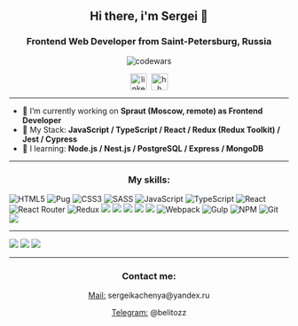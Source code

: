 
<h2 align="center">Hi there, i'm Sergei 👋</h2>
<h3 align="center">Frontend Web Developer from Saint-Petersburg, Russia</h3> 
<p align="center"><img src="https://www.codewars.com/users/SergeiKachenia/badges/large" alt="codewars"></p>
<p align="center">
<a href="https://www.linkedin.com/in/sergei-kachenia/" target="blank"><img align="center" src="https://cdn.jsdelivr.net/npm/simple-icons@3.0.1/icons/linkedin.svg" alt="linkedin" height="30" width="30" /></a>&nbsp; <a href="https://spb.hh.ru/resume/99fa66a4ff09af21eb0039ed1f4e35796d3669" target="blank"><img align="center" src="https://static.tildacdn.com/tild6336-3633-4133-a133-623032623963/noroot.png" alt="hh" height="30" width="30" /></a>
</p>

____


- 🔭 I’m currently working on <b>Spraut (Moscow, remote) as Frontend Developer</b>
- 🌱 My Stack: <b> JavaScript / TypeScript / React / Redux (Redux Toolkit) / Jest / Cypress</b>
- 👯 I learning: <b>Node.js / Nest.js / PostgreSQL / Express / MongoDB</b>

____

<h3 align="center">My skills:</h3> 

![HTML5](https://img.shields.io/badge/html5-%23E34F26.svg?style=for-the-badge&logo=html5&logoColor=white)
![Pug](https://img.shields.io/badge/Pug-FFF?style=for-the-badge&logo=pug&logoColor=A86454)
![CSS3](https://img.shields.io/badge/css3-%231572B6.svg?style=for-the-badge&logo=css3&logoColor=white)
![SASS](https://img.shields.io/badge/SASS-hotpink.svg?style=for-the-badge&logo=SASS&logoColor=white)
![JavaScript](https://img.shields.io/badge/javascript-%23323330.svg?style=for-the-badge&logo=javascript&logoColor=%23F7DF1E)
![TypeScript](https://img.shields.io/badge/typescript-%23007ACC.svg?style=for-the-badge&logo=typescript&logoColor=white)
![React](https://img.shields.io/badge/react-%2320232a.svg?style=for-the-badge&logo=react&logoColor=%2361DAFB)
![React Router](https://img.shields.io/badge/React_Router-CA4245?style=for-the-badge&logo=react-router&logoColor=white)
![Redux](https://img.shields.io/badge/redux-%23593d88.svg?style=for-the-badge&logo=redux&logoColor=white)
<img src="https://img.shields.io/badge/node.js%20-%2343853D.svg?&style=for-the-badge&logo=node.js&logoColor=white"/>
<img src="https://img.shields.io/badge/express.js%20-%23404d59.svg?&style=for-the-badge"/>
<img src="https://img.shields.io/badge/nestjs%20-%23E0234E.svg?&style=for-the-badge&logo=nestjs&logoColor=white" />
<img src ="https://img.shields.io/badge/postgres-%23316192.svg?&style=for-the-badge&logo=postgresql&logoColor=white"/>
<img src ="https://img.shields.io/badge/MongoDB-%234ea94b.svg?&style=for-the-badge&logo=mongodb&logoColor=white"/>
![Webpack](https://img.shields.io/badge/webpack-%238DD6F9.svg?style=for-the-badge&logo=webpack&logoColor=black)
![Gulp](https://img.shields.io/badge/GULP-%23CF4647.svg?style=for-the-badge&logo=gulp&logoColor=white)
![NPM](https://img.shields.io/badge/NPM-%23000000.svg?style=for-the-badge&logo=npm&logoColor=white)
![Git](https://img.shields.io/badge/git-%23F05033.svg?style=for-the-badge&logo=git&logoColor=white)
<img src="https://img.shields.io/badge/docker%20-%230db7ed.svg?&style=for-the-badge&logo=docker&logoColor=white"/>

____

![](https://github-profile-summary-cards.vercel.app/api/cards/profile-details?username=SergeiKachenia&theme=github_dark)
![](https://github-profile-summary-cards.vercel.app/api/cards/repos-per-language?username=SergeiKachenia&theme=github_dark)
![](https://github-profile-summary-cards.vercel.app/api/cards/most-commit-language?username=SergeiKachenia&theme=github_dark)


____

<h3 align="center">Contact me: </h3>
<p align="center"> <ins>Mail:</ins> sergeikachenya@yandex.ru </p>
<p align="center"> <ins>Telegram:</ins> @belitozz</p>
